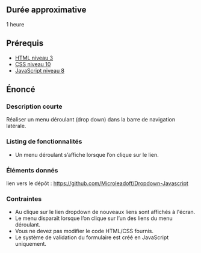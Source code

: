 ## Durée approximative

1 heure

## Prérequis

- <a href="https://microlead.fr/echelles/html" title="Prérequis en HTML" target="_blank">HTML niveau 3</a>
- <a href="https://microlead.fr/echelles/css" title="Prérequis en CSS" target="_blank">CSS niveau 10</a>
- <a href="https://microlead.fr/echelles/javascript" title="Prérequis en JavaScript" target="_blank">JavaScript niveau 8</a>

## Énoncé

### Description courte

Réaliser un menu déroulant (drop down) dans la barre de navigation latérale.

### Listing de fonctionnalités

- Un menu déroulant s’affiche lorsque l’on clique sur le lien.

### Éléments donnés

lien vers le dépôt : <a href="https://github.com/Microleadoff/Dropdown-Javascript" title="lien vers le dépôt" target="_blank">https://github.com/Microleadoff/Dropdown-Javascript</a>

### Contraintes

- Au clique sur le lien dropdown de nouveaux liens sont affichés à l'écran.
- Le menu disparaît lorsque l’on clique sur l’un des liens du menu déroulant.
- Vous ne devez pas modifier le code HTML/CSS fournis.
- Le système de validation du formulaire est créé en JavaScript uniquement.